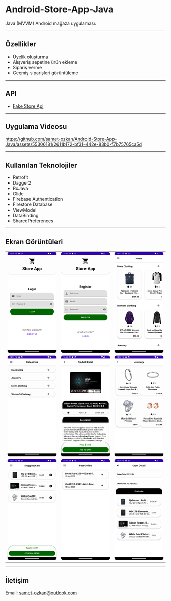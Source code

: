 # Android-Store-App-Java
Java (MVVM) Android mağaza uygulaması.

---
## Özellikler
* Üyelik oluşturma
* Alışveriş sepetine ürün ekleme
* Sipariş verme
* Geçmiş siparişleri görüntüleme

---

## API
- [Fake Store Api](https://github.com/keikaavousi/fake-store-api)


---

## Uygulama Videosu


https://github.com/samet-ozkan/Android-Store-App-Java/assets/55306181/2611b172-bf31-442e-83b0-f7b75765ca5d

---
## Kullanılan Teknolojiler
* Retrofit
* Dagger2
* RxJava
* Glide
* Firebase Authentication
* Firestore Database
* ViewModel
* DataBinding
* SharedPreferences

---
## Ekran Görüntüleri
<table>
  <tr>
    <td align="center"><img src="Screenshots/Screenshot_20230912_131630.png" alt="Ekran Görüntüsü 1" width="200"></td>
    <td align="center"><img src="Screenshots/Screenshot_20230912_131709.png" alt="Ekran Görüntüsü 2" width="200"></td>
    <td align="center"><img src="Screenshots/Screenshot_20230912_131752.png" alt="Ekran Görüntüsü 3" width="200"></td>
  </tr>
  <tr>
    <td align="center"><img src="Screenshots/Screenshot_20230912_131802.png" alt="Ekran Görüntüsü 4" width="200"></td>
    <td align="center"><img src="Screenshots/Screenshot_20230912_131846.png" alt="Ekran Görüntüsü 5" width="200"></td>
    <td align="center"><img src="Screenshots/Screenshot_20230912_131910.png" alt="Ekran Görüntüsü 6" width="200"></td>
  </tr>
   <tr>
    <td align="center"><img src="Screenshots/Screenshot_20230912_131952.png" alt="Ekran Görüntüsü 4" width="200"></td>
    <td align="center"><img src="Screenshots/Screenshot_20230912_132033.png" alt="Ekran Görüntüsü 5" width="200"></td>
    <td align="center"><img src="Screenshots/Screenshot_20230912_132052.png" alt="Ekran Görüntüsü 6" width="200"></td>
  </tr>
</table>

---
## İletişim
<p>Email: <a href="mailto:samet-ozkan@outlook.com">samet-ozkan@outlook.com</a></p>
